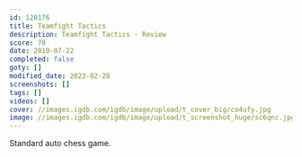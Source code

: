 ```yaml
---
id: 120176
title: Teamfight Tactics
description: Teamfight Tactics - Review
score: 70
date: 2019-07-22
completed: false
goty: []
modified_date: 2023-02-28
screenshots: []
tags: []
videos: []
cover: //images.igdb.com/igdb/image/upload/t_cover_big/co4ufy.jpg
image: //images.igdb.com/igdb/image/upload/t_screenshot_huge/sc6qnc.jpg
---
```

Standard auto chess game.